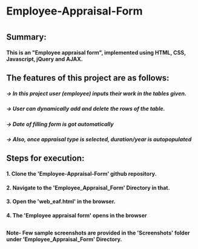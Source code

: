 # Employee-Appraisal-Form
# 

## Summary:
#### This is an "Employee appraisal form", implemented using HTML, CSS, Javascript, jQuery and AJAX.
## 

## The features of this project are as follows:

  ##### -> In this project user (employee) inputs their work in the tables given.
  ##### -> User can dynamically add and delete the rows of the table. 

  ##### -> Date of filling form is got automatically
  ##### -> Also, once appraisal type is selected, duration/year is autopopulated 
 ##
 
## Steps for execution:

  #### 1. Clone the 'Employee-Appraisal-Form' github repository.
  #### 2. Navigate to the 'Employee_Appraisal_Form' Directory in that.
  #### 3. Open the 'web_eaf.html' in the browser.
  #### 4. The 'Employee appraisal form' opens in the browser
  ##
  #### Note- Few sample screenshots are provided in the 'Screenshots' folder under 'Employee_Appraisal_Form' Directory.
  ##
  
   #
